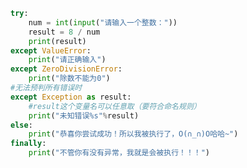 
<BlogInfo title="3.完整的异常语法" author="白日梦想猿" pv=0 read_times=0 pre_cost_time=0分17秒 category="异常" tag_list="['异常']" create_time="2020.03.16 17:04:06" update_time="2020.03.16 17:05:46" />

```python
try:
    num = int(input("请输入一个整数："))
    result = 8 / num
    print(result)
except ValueError:
    print("请正确输入")
except ZeroDivisionError:
    print("除数不能为0")
#无法预判所有错误时
except Exception as result:
    #result这个变量名可以任意取（要符合命名规则）
    print("未知错误%s"%result)
else:
    print("恭喜你尝试成功！所以我被执行了，O(∩_∩)O哈哈~")
finally:
    print("不管你有没有异常，我就是会被执行！！！")



```
